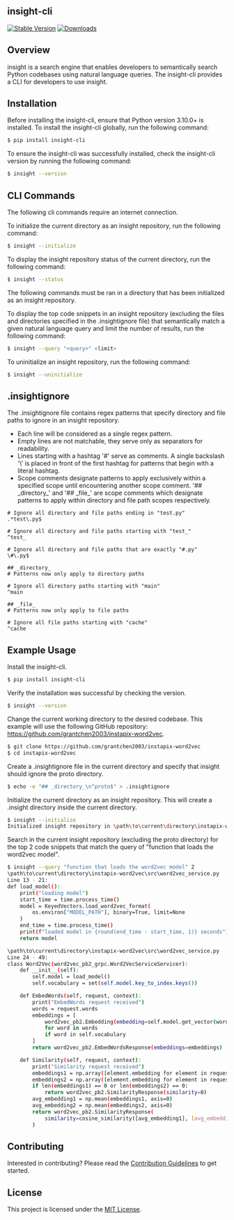 ## insight-cli

[![Stable Version](https://img.shields.io/pypi/v/insight-cli?color=blue)](https://pypi.org/project/insight-cli/)
[![Downloads](https://static.pepy.tech/badge/insight-cli)](https://pepy.tech/project/insight-cli)

## Overview

insight is a search engine that enables developers to semantically search Python codebases using natural language queries. The insight-cli provides a CLI for developers to use insight.

## Installation

Before installing the insight-cli, ensure that Python version 3.10.0+ is installed. To install the insight-cli globally, run the following command:

```bash
$ pip install insight-cli
```

To ensure the insight-cli was successfully installed, check the insight-cli version by running the following command:

```bash
$ insight --version
```

## CLI Commands

The following cli commands require an internet connection.

To initialize the current directory as an insight repository, run the following command:

```bash
$ insight --initialize
```

To display the insight repository status of the current directory, run the following command:

```bash
$ insight --status
```

The following commands must be ran in a directory that has been initialized as an insight repository.

To display the top code snippets in an insight repository (excluding the files and directories specified in the .insightignore file) that semantically match a given natural language query and limit the number of results, run the following command:

```bash
$ insight --query "<query>" <limit>
```

To uninitialize an insight repository, run the following command:

```bash
$ insight --uninitialize
```

## .insightignore

The .insightignore file contains regex patterns that specify directory and file paths to ignore in an insight repository.

<ul>
    <li>Each line will be considered as a single regex pattern.</li>
    <li>Empty lines are not matchable, they serve only as separators for readability.</li>
    <li>Lines starting with a hashtag '#' serve as comments. A single backslash '\' is placed in front of the first hashtag for patterns that begin with a literal hashtag.</li>
    <li>Scope comments designate patterns to apply exclusively within a specified scope until encountering another scope comment. '## _directory_' and '## _file_' are scope comments which designate patterns to apply within directory and file path scopes respectively.</li>
</ul>

```.insightignore
# Ignore all directory and file paths ending in "test.py"
.*test\.py$

# Ignore all directory and file paths starting with "test_"
^test_

# Ignore all directory and file paths that are exactly "#.py"
\#\.py$

## _directory_
# Patterns now only apply to directory paths

# Ignore all directory paths starting with "main"
^main

## _file_
# Patterns now only apply to file paths

# Ignore all file paths starting with "cache"
^cache
```

## Example Usage

Install the insight-cli.

```bash
$ pip install insight-cli
```

Verify the installation was successful by checking the version.

```bash
$ insight --version
```

Change the current working directory to the desired codebase. This example will use the following GitHub repository: https://github.com/grantchen2003/instapix-word2vec.

```bash
$ git clone https://github.com/grantchen2003/instapix-word2vec
$ cd instapix-word2vec
```

Create a .insightignore file in the current directory and specify that insight should ignore the proto directory.

```bash
$ echo -e "## _directory_\n^proto$" > .insightignore
```

Initialize the current directory as an insight repository. This will create a .insight directory inside the current directory.

```bash
$ insight --initialize
Initialized insight repository in \path\to\current\directory\instapix-word2vec
```

Search in the current insight repository (excluding the proto directory) for the top 2 code snippets that match the query of "function that loads the word2vec model".

```bash
$ insight --query "function that loads the word2vec model" 2
\path\to\current\directory\instapix-word2vec\src\word2vec_service.py
Line 13 - 21:
def load_model():
    print("loading model")
    start_time = time.process_time()
    model = KeyedVectors.load_word2vec_format(
        os.environ["MODEL_PATH"], binary=True, limit=None
    )
    end_time = time.process_time()
    print(f"loaded model in {round(end_time - start_time, 1)} seconds")
    return model

\path\to\current\directory\instapix-word2vec\src\word2vec_service.py
Line 24 - 49:
class Word2Vec(word2vec_pb2_grpc.Word2VecServiceServicer):
    def __init__(self):
        self.model = load_model()
        self.vocabulary = set(self.model.key_to_index.keys())

    def EmbedWords(self, request, context):
        print("EmbedWords request received")
        words = request.words
        embeddings = [
            word2vec_pb2.Embedding(embedding=self.model.get_vector(word).tolist())
            for word in words
            if word in self.vocabulary
        ]
        return word2vec_pb2.EmbedWordsResponse(embeddings=embeddings)  

    def Similarity(self, request, context):
        print("Similarity request received")
        embeddings1 = np.array([element.embedding for element in request.embeddings1])
        embeddings2 = np.array([element.embedding for element in request.embeddings2])
        if len(embeddings1) == 0 or len(embeddings2) == 0:
            return word2vec_pb2.SimilarityResponse(similarity=0)       
        avg_embedding1 = np.mean(embeddings1, axis=0)
        avg_embedding2 = np.mean(embeddings2, axis=0)
        return word2vec_pb2.SimilarityResponse(
            similarity=cosine_similarity([avg_embedding1], [avg_embedding2])[0][0]
        )
```

## Contributing

Interested in contributing? Please read the [Contribution Guidelines](https://github.com/grantchen2003/insight-cli/blob/main/CONTRIBUTING.md) to get started.

## License

This project is licensed under the [MIT License](https://github.com/grantchen2003/insight-cli/blob/main/LICENSE).
